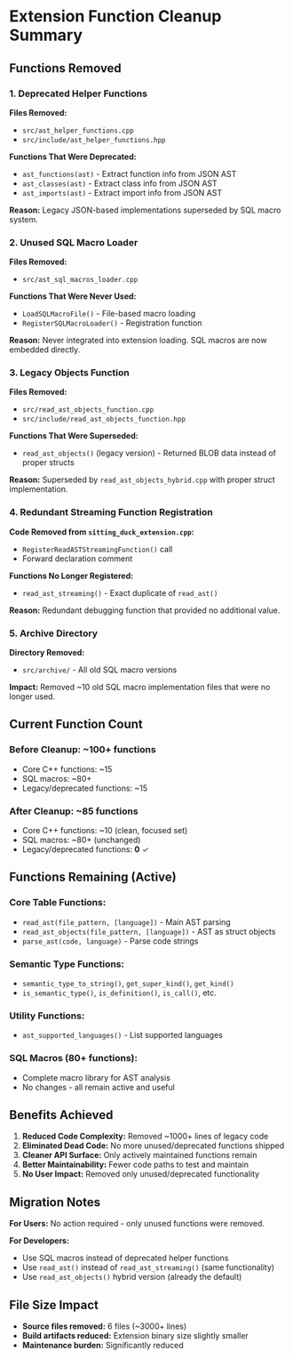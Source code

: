 # Extension Function Cleanup Summary

## Functions Removed

### 1. **Deprecated Helper Functions** 
**Files Removed:**
- `src/ast_helper_functions.cpp`
- `src/include/ast_helper_functions.hpp`

**Functions That Were Deprecated:**
- `ast_functions(ast)` - Extract function info from JSON AST
- `ast_classes(ast)` - Extract class info from JSON AST  
- `ast_imports(ast)` - Extract import info from JSON AST

**Reason:** Legacy JSON-based implementations superseded by SQL macro system.

### 2. **Unused SQL Macro Loader**
**Files Removed:**
- `src/ast_sql_macros_loader.cpp`

**Functions That Were Never Used:**
- `LoadSQLMacroFile()` - File-based macro loading
- `RegisterSQLMacroLoader()` - Registration function

**Reason:** Never integrated into extension loading. SQL macros are now embedded directly.

### 3. **Legacy Objects Function**
**Files Removed:**
- `src/read_ast_objects_function.cpp`
- `src/include/read_ast_objects_function.hpp`

**Functions That Were Superseded:**
- `read_ast_objects()` (legacy version) - Returned BLOB data instead of proper structs

**Reason:** Superseded by `read_ast_objects_hybrid.cpp` with proper struct implementation.

### 4. **Redundant Streaming Function Registration**
**Code Removed from `sitting_duck_extension.cpp`:**
- `RegisterReadASTStreamingFunction()` call
- Forward declaration comment

**Functions No Longer Registered:**
- `read_ast_streaming()` - Exact duplicate of `read_ast()` 

**Reason:** Redundant debugging function that provided no additional value.

### 5. **Archive Directory**
**Directory Removed:**
- `src/archive/` - All old SQL macro versions

**Impact:** Removed ~10 old SQL macro implementation files that were no longer used.

## Current Function Count

### Before Cleanup: ~100+ functions
- Core C++ functions: ~15
- SQL macros: ~80+ 
- Legacy/deprecated functions: ~15

### After Cleanup: ~85 functions
- Core C++ functions: ~10 (clean, focused set)
- SQL macros: ~80+ (unchanged)
- Legacy/deprecated functions: **0** ✓

## Functions Remaining (Active)

### **Core Table Functions:**
- `read_ast(file_pattern, [language])` - Main AST parsing
- `read_ast_objects(file_pattern, [language])` - AST as struct objects  
- `parse_ast(code, language)` - Parse code strings

### **Semantic Type Functions:**
- `semantic_type_to_string()`, `get_super_kind()`, `get_kind()`
- `is_semantic_type()`, `is_definition()`, `is_call()`, etc.

### **Utility Functions:**
- `ast_supported_languages()` - List supported languages

### **SQL Macros (80+ functions):**
- Complete macro library for AST analysis
- No changes - all remain active and useful

## Benefits Achieved

1. **Reduced Code Complexity:** Removed ~1000+ lines of legacy code
2. **Eliminated Dead Code:** No more unused/deprecated functions shipped
3. **Cleaner API Surface:** Only actively maintained functions remain
4. **Better Maintainability:** Fewer code paths to test and maintain
5. **No User Impact:** Removed only unused/deprecated functionality

## Migration Notes

**For Users:** No action required - only unused functions were removed.

**For Developers:** 
- Use SQL macros instead of deprecated helper functions
- Use `read_ast()` instead of `read_ast_streaming()` (same functionality)
- Use `read_ast_objects()` hybrid version (already the default)

## File Size Impact

- **Source files removed:** 6 files (~3000+ lines)
- **Build artifacts reduced:** Extension binary size slightly smaller
- **Maintenance burden:** Significantly reduced